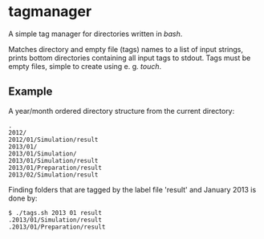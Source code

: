 tagmanager
==========

A simple tag manager for directories written in *bash*.

Matches directory and empty file (tags) names to a list of input strings, 
prints bottom directories containing all input tags to stdout. Tags must
be empty files, simple to create using e. g. *touch*.

Example
---
A year/month ordered directory structure from the current directory:

    .
    2012/
    2012/01/Simulation/result
    2013/01/
    2013/01/Simulation/
    2013/01/Simulation/result
    2013/01/Preparation/result
    2013/02/Simulation/result
    
Finding folders that are tagged by the label file 'result' and January 2013
is done by:

    $ ./tags.sh 2013 01 result
    .2013/01/Simulation/result
    .2013/01/Preparation/result
